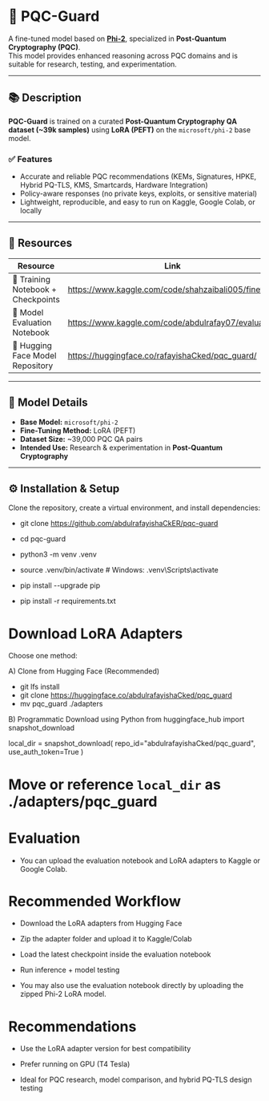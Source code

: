 # 🚀 PQC-Guard

A fine-tuned model based on **[Phi-2](https://huggingface.co/microsoft/phi-2)**, specialized in **Post-Quantum Cryptography (PQC)**.  
This model provides enhanced reasoning across PQC domains and is suitable for research, testing, and experimentation.

---

## 📚 Description

**PQC-Guard** is trained on a curated **Post-Quantum Cryptography QA dataset (~39k samples)** using **LoRA (PEFT)** on the `microsoft/phi-2` base model.

### ✅ Features

- Accurate and reliable PQC recommendations (KEMs, Signatures, HPKE, Hybrid PQ-TLS, KMS, Smartcards, Hardware Integration)
- Policy-aware responses (no private keys, exploits, or sensitive material)
- Lightweight, reproducible, and easy to run on Kaggle, Google Colab, or locally

---

## 🔗 Resources

| Resource | Link |
|----------|-------|
| 🧠 Training Notebook + Checkpoints | https://www.kaggle.com/code/shahzaibali005/finetune |
| 🧪 Model Evaluation Notebook | https://www.kaggle.com/code/abdulrafay07/evaluation |
| 🤗 Hugging Face Model Repository | https://huggingface.co/rafayishaCked/pqc_guard/ |

---

## 🧩 Model Details

- **Base Model:** `microsoft/phi-2`
- **Fine-Tuning Method:** LoRA (PEFT)
- **Dataset Size:** ~39,000 PQC QA pairs
- **Intended Use:** Research & experimentation in **Post-Quantum Cryptography**

---

## ⚙️ Installation & Setup

Clone the repository, create a virtual environment, and install dependencies:


- git clone https://github.com/abdulrafayishaCkER/pqc-guard
- cd pqc-guard

- python3 -m venv .venv
- source .venv/bin/activate        # Windows: .venv\Scripts\activate

- pip install --upgrade pip
- pip install -r requirements.txt

# Download LoRA Adapters

Choose one method:

A) Clone from Hugging Face (Recommended)
- git lfs install
- git clone https://huggingface.co/abdulrafayishaCked/pqc_guard
- mv pqc_guard ./adapters

B) Programmatic Download using Python
from huggingface_hub import snapshot_download

local_dir = snapshot_download(
    repo_id="abdulrafayishaCked/pqc_guard",
    use_auth_token=True
)

# Move or reference `local_dir` as ./adapters/pqc_guard

# Evaluation

- You can upload the evaluation notebook and LoRA adapters to Kaggle or Google Colab.

# Recommended Workflow

- Download the LoRA adapters from Hugging Face

- Zip the adapter folder and upload it to Kaggle/Colab

- Load the latest checkpoint inside the evaluation notebook

- Run inference + model testing

- You may also use the evaluation notebook directly by uploading the zipped Phi-2 LoRA model.

# Recommendations

- Use the LoRA adapter version for best compatibility

- Prefer running on GPU (T4 Tesla)

- Ideal for PQC research, model comparison, and hybrid PQ-TLS design testing


